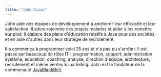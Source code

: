 ```yaml
---
title: "John Rizzo"
---
```


John aide des équipes de développement à améliorer leur efficacité et
leur satisfaction. Il adore rejoindre des projets malades et aider à les
remettre sur pied. Il élabore des plans d'éducation relatifs à Java pour
des sociétés, et en aide d'autres dans leur stratégie de recrutement.

Il a commença à programmer voici 25 ans et n'a pas pu s'arrêter. Il est
passé par beaucoup de rôles IT : programmation, support, administration
système, éducation, coaching, analyse, direction d'équipe, architecture,
recrutement et même ventes & marketing. John est le fondateur de la
communauté [JavaBlackBelt](http://www.javablackbelt.com/).
